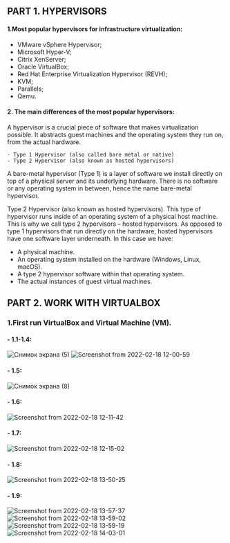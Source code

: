 ## PART 1. HYPERVISORS
#### 1.Most popular hypervisors for infrastructure virtualization:
- VMware vSphere Hypervisor;
- Microsoft Hyper-V;
- Citrix XenServer;
- Oracle VirtualBox;
- Red Hat Enterprise Virtualization Hypervisor (REVH);
- KVM;
- Parallels;
- Qemu.

#### 2. The main differences of the most popular hypervisors:
  A hypervisor is a crucial piece of software that makes virtualization possible. It abstracts guest machines and the operating system they run on, from the actual hardware.
```  
- Type 1 Hypervisor (also called bare metal or native)
- Type 2 Hypervisor (also known as hosted hypervisors)

```
A bare-metal hypervisor (Type 1) is a layer of software we install directly on top of a physical server and its underlying hardware. There is no software or any operating system in between, hence the name bare-metal hypervisor.

Type 2 Hypervisor (also known as hosted hypervisors). This type of hypervisor runs inside of an operating system of a physical host machine.
This is why we call type 2 hypervisors – hosted hypervisors. As opposed to type 1 hypervisors that run directly on the hardware, hosted hypervisors have one software layer underneath. In this case we have:

- A physical machine.
- An operating system installed on the hardware (Windows, Linux, macOS).
- A type 2 hypervisor software within that operating system.
- The actual instances of guest virtual machines.

## PART 2. WORK WITH VIRTUALBOX
### 1.First run VirtualBox and Virtual Machine (VM).
#### - 1.1-1.4: 
![Снимок экрана (5)](https://user-images.githubusercontent.com/53264992/154542040-edee4e42-b62f-4fe4-a108-d8e8637e0e25.png)
![Screenshot from 2022-02-18 12-00-59](https://user-images.githubusercontent.com/53264992/154661685-5b363d84-2afa-49c1-bddc-baf021aad838.png)

#### - 1.5:
![Снимок экрана (8)](https://user-images.githubusercontent.com/53264992/154558339-4aa92891-d571-40b8-8e18-78e1fa31db14.png)

#### - 1.6:
![Screenshot from 2022-02-18 12-11-42](https://user-images.githubusercontent.com/53264992/154662589-05347fb4-50bf-403a-87c9-f554fcb822ac.png)

#### - 1.7:
![Screenshot from 2022-02-18 12-15-02](https://user-images.githubusercontent.com/53264992/154663100-d6fd9302-160b-4421-ac4a-23527106f2d4.png)

#### - 1.8:
![Screenshot from 2022-02-18 13-50-25](https://user-images.githubusercontent.com/53264992/154678104-114b5e5a-7ee3-428f-8b45-bb21cfeb2b14.png)

#### - 1.9:
![Screenshot from 2022-02-18 13-57-37](https://user-images.githubusercontent.com/53264992/154679703-79475862-6d27-420f-af2a-dff9542986c7.png)
![Screenshot from 2022-02-18 13-59-02](https://user-images.githubusercontent.com/53264992/154679717-657feb17-0a95-45a9-80e8-b8af4bd75cf9.png)
![Screenshot from 2022-02-18 13-59-19](https://user-images.githubusercontent.com/53264992/154679733-f88fb626-ca60-4369-827e-3f2bd402fcba.png)
![Screenshot from 2022-02-18 14-03-01](https://user-images.githubusercontent.com/53264992/154679741-51453b04-1728-4930-9f6c-07af26535ab7.png)



